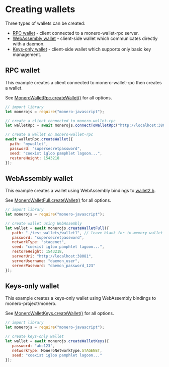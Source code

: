 # Creating wallets

Three types of wallets can be created:

* [RPC wallet](#rpc-wallet) - client connected to a monero-wallet-rpc server.
* [WebAssembly wallet](#webassembly-wallet) - client-side wallet which communicates directly with a daemon.
* [Keys-only wallet](#keys-only-wallet) - client-side wallet which supports only basic key management.

## RPC wallet

This example creates a client connected to monero-wallet-rpc then creates a wallet.

See [MoneroWalletRpc.createWallet()](https://moneroecosystem.org/monero-javascript/MoneroWalletRpc.html#createWallet) for all options.

```javascript
// import library
let monerojs = require("monero-javascript");

// create a client connected to monero-wallet-rpc
let walletRpc = await monerojs.connectToWalletRpc("http://localhost:38081", "superuser", "abctesting123");

// create a wallet on monero-wallet-rpc
await walletRpc.createWallet({
  path: "mywallet",
  password: "supersecretpassword",
  seed: "coexist igloo pamphlet lagoon...",
  restoreHeight: 1543218
}); 
```

## WebAssembly wallet

This example creates a wallet using WebAssembly bindings to [wallet2.h](https://github.com/monero-project/monero/blob/master/src/wallet/wallet2.h).

See [MoneroWalletFull.createWallet()](https://moneroecosystem.org/monero-javascript/MoneroWalletFull.html#createWallet) for all options.

```javascript
// import library
let monerojs = require("monero-javascript");

// create wallet using WebAssembly
let wallet = await monerojs.createWalletFull({
   path: "./test_wallets/wallet1", // leave blank for in-memory wallet
   password: "supersecretpassword",
   networkType: "stagenet",
   seed: "coexist igloo pamphlet lagoon...",
   restoreHeight: 1543218,
   serverUri: "http://localhost:38081",
   serverUsername: "daemon_user",
   serverPassword: "daemon_password_123"
});
```

## Keys-only wallet

This example creates a keys-only wallet using WebAssembly bindings to monero-project/monero.

See [MoneroWalletKeys.createWallet()](https://moneroecosystem.org/monero-javascript/MoneroWalletKeys.html#createWallet) for all options.

```javascript
// import library
let monerojs = require("monero-javascript");

// create keys-only wallet
let wallet = await monerojs.createWalletKeys({
   password: "abc123",
   networkType: MoneroNetworkType.STAGENET,
   seed: "coexist igloo pamphlet lagoon..."
});
```